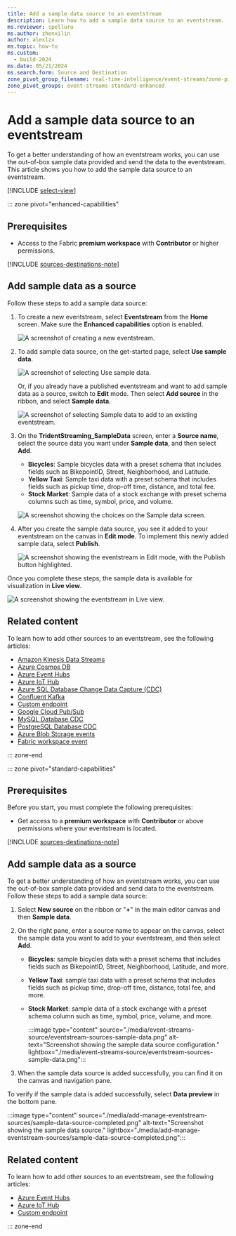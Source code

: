 ```yaml
---
title: Add a sample data source to an eventstream
description: Learn how to add a sample data source to an eventstream.
ms.reviewer: spelluru
ms.author: zhenxilin
author: alexlzx
ms.topic: how-to
ms.custom:
  - build-2024
ms.date: 05/21/2024
ms.search.form: Source and Destination
zone_pivot_group_filename: real-time-intelligence/event-streams/zone-pivot-groups.json
zone_pivot_groups: event-streams-standard-enhanced
---
```


# Add a sample data source to an eventstream

To get a better understanding of how an eventstream works, you can use the out-of-box sample data provided and send the data to the eventstream. This article shows you how to add the sample data source to an eventstream. 

[!INCLUDE [select-view](./includes/select-view.md)]

::: zone pivot="enhanced-capabilities"  

## Prerequisites

- Access to the Fabric **premium workspace** with **Contributor** or higher permissions.



[!INCLUDE [sources-destinations-note](./includes/sources-destinations-note.md)]


## Add sample data as a source

Follow these steps to add a sample data source:

1. To create a new eventstream, select **Eventstream** from the **Home** screen. Make sure the **Enhanced capabilities** option is enabled.

   ![A screenshot of creating a new eventstream.](media/external-sources/new-eventstream.png)

1. To add sample data source, on the get-started page, select **Use sample data**.

   ![A screenshot of selecting Use sample data.](media/external-sources/use-sample-data.png)

   Or, if you already have a published eventstream and want to add sample data as a source, switch to **Edit** mode. Then select **Add source** in the ribbon, and select **Sample data**.

   ![A screenshot of selecting Sample data to add to an existing eventstream.](media\add-source-sample-data-enhanced\add-sample-data.png)

1. On the **TridentStreaming_SampleData** screen, enter a **Source name**, select the source data you want under **Sample data**, and then select **Add**.

   - **Bicycles**: Sample bicycles data with a preset schema that includes fields such as BikepointID, Street, Neighborhood, and Latitude.
   - **Yellow Taxi**: Sample taxi data with a preset schema that includes fields such as pickup time, drop-off time, distance, and total fee.
   - **Stock Market**: Sample data of a stock exchange with preset schema columns such as time, symbol, price, and volume.

   ![A screenshot showing the choices on the Sample data screen.](media\add-source-sample-data-enhanced\sample-sources.png)

1. After you create the sample data source, you see it added to your eventstream on the canvas in **Edit mode**. To implement this newly added sample data, select **Publish**.

   ![A screenshot showing the eventstream in Edit mode, with the Publish button highlighted.](media\add-source-sample-data-enhanced\edit-mode.png)

Once you complete these steps, the sample data is available for visualization in **Live view**.

![A screenshot showing the eventstream in Live view.](media\add-source-sample-data-enhanced\live-view.png)

## Related content 

To learn how to add other sources to an eventstream, see the following articles:

- [Amazon Kinesis Data Streams](add-source-amazon-kinesis-data-streams.md)
- [Azure Cosmos DB](add-source-azure-cosmos-db-change-data-capture.md)
- [Azure Event Hubs](add-source-azure-event-hubs.md)
- [Azure IoT Hub](add-source-azure-iot-hub.md)
- [Azure SQL Database Change Data Capture (CDC)](add-source-azure-sql-database-change-data-capture.md)
- [Confluent Kafka](add-source-confluent-kafka.md)
- [Custom endpoint](add-source-custom-app.md)
- [Google Cloud Pub/Sub](add-source-google-cloud-pub-sub.md) 
- [MySQL Database CDC](add-source-mysql-database-change-data-capture.md)
- [PostgreSQL Database CDC](add-source-postgresql-database-change-data-capture.md)
- [Azure Blob Storage events](add-source-azure-blob-storage.md)
- [Fabric workspace event](add-source-fabric-workspace.md) 


::: zone-end

::: zone pivot="standard-capabilities"



## Prerequisites

Before you start, you must complete the following prerequisites:

- Get access to a **premium workspace** with **Contributor** or above permissions where your eventstream is located.

[!INCLUDE [sources-destinations-note](./includes/sources-destinations-note.md)]

## Add sample data as a source

To get a better understanding of how an eventstream works, you can use the out-of-box sample data provided and send data to the eventstream. Follow these steps to add a sample data source:

1. Select **New source** on the ribbon or "**+**" in the main editor canvas and then **Sample data**.

1. On the right pane, enter a source name to appear on the canvas, select the sample data you want to add to your eventstream, and then select **Add**.
   - **Bicycles**: sample bicycles data with a preset schema that includes fields such as BikepointID, Street, Neighborhood, Latitude, and more.
   - **Yellow Taxi**: sample taxi data with a preset schema that includes fields such as pickup time, drop-off time, distance, total fee, and more.
   - **Stock Market**: sample data of a stock exchange with a preset schema column such as time, symbol, price, volume, and more.

       :::image type="content" source="./media/event-streams-source/eventstream-sources-sample-data.png" alt-text="Screenshot showing the sample data source configuration." lightbox="./media/event-streams-source/eventstream-sources-sample-data.png":::

1. When the sample data source is added successfully, you can find it on the canvas and navigation pane.

To verify if the sample data is added successfully, select **Data preview** in the bottom pane.

:::image type="content" source="./media/add-manage-eventstream-sources/sample-data-source-completed.png" alt-text="Screenshot showing the sample data source." lightbox="./media/add-manage-eventstream-sources/sample-data-source-completed.png":::

## Related content 

To learn how to add other sources to an eventstream, see the following articles:

- [Azure Event Hubs](add-source-azure-event-hubs.md)
- [Azure IoT Hub](add-source-azure-iot-hub.md)
- [Custom endpoint](add-source-custom-app.md)

::: zone-end